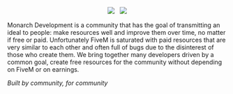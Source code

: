 <p align="center">
  <a href="https://discord.com/invite/WKtk65yBC6" style="text-decoration: none; margin: 4px;">
    <img src="https://img.shields.io/discord/1313538236462923906?style=for-the-badge&logo=discord&labelColor=7d12ff&logoColor=white&color=2c2f33&label=Discord"/>
  </a>
  <a href="https://monarch-docs.ricodev.it/" style="text-decoration: none; margin: 4px;">
    <img src="https://img.shields.io/badge/Docs-Read%20Now-7d12ff?style=for-the-badge&logo=readthedocs&logoColor=white&color=2c2f33&labelColor=7d12ff"/>
  </a>
</p>

Monarch Development is a community that has the goal of transmitting an ideal to people: make resources well and improve them over time, no matter if free or paid. Unfortunately FiveM is saturated with paid resources that are very similar to each other and often full of bugs due to the disinterest of those who create them. We bring together many developers driven by a common goal, create free resources for the community without depending on FiveM or on earnings.

_Built by community, for community_
